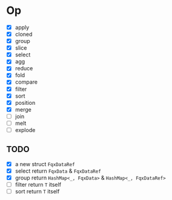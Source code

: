 # Op

- [x] apply
- [x] cloned
- [x] group
- [x] slice
- [x] select
- [x] agg
- [x] reduce
- [x] fold
- [x] compare
- [x] filter
- [x] sort
- [x] position
- [x] merge
- [ ] join
- [ ] melt
- [ ] explode

## TODO

- [x] a new struct `FqxDataRef`
- [x] select return `FqxData` & `FqxDataRef`
- [x] group return `HashMap<_, FqxData>` & `HashMap<_, FqxDataRef>`
- [ ] filter return `T` itself
- [ ] sort return `T` itself
